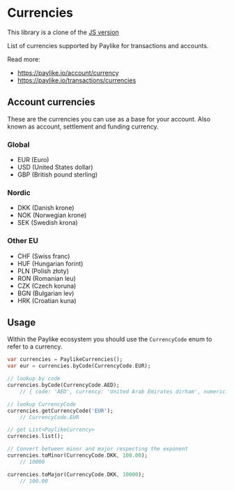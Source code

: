 # Currencies

This library is a clone of the [JS version](https://github.com/paylike/currencies)

List of currencies supported by Paylike for transactions and accounts.

Read more:

- https://paylike.io/account/currency
- https://paylike.io/transactions/currencies

## Account currencies

These are the currencies you can use as a base for your account. Also known as
account, settlement and funding currency.

### Global

- EUR (Euro)
- USD (United States dollar)
- GBP (British pound sterling)

### Nordic

- DKK (Danish krone)
- NOK (Norwegian krone)
- SEK (Swedish krona)

### Other EU

- CHF (Swiss franc)
- HUF (Hungarian forint)
- PLN (Polish złoty)
- RON (Romanian leu)
- CZK (Czech koruna)
- BGN (Bulgarian lev)
- HRK (Croatian kuna)

## Usage

Within the Paylike ecosystem you should use the `CurrencyCode` enum to refer to a currency.

```dart
var currencies = PaylikeCurrencies();
var eur = currencies.byCode(CurrencyCode.EUR);

// lookup by code
currencies.byCode(CurrencyCode.AED);
	// { code: 'AED', currency: 'United Arab Emirates dirham', numeric: '784' }

// lookup CurrencyCode
currencies.getCurrencyCode('EUR');
	// CurrencyCode.EUR

// get List<PaylikeCurrency>
currencies.list();

// Convert between minor and major respecting the exponent
currencies.toMinor(CurrencyCode.DKK, 100.00);
	// 10000

currencies.toMajor(CurrencyCode.DKK, 10000);
	// 100.00
```
